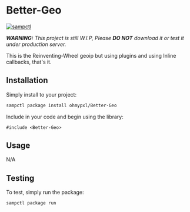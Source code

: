 # Better-Geo

[![sampctl](https://img.shields.io/badge/sampctl-Better--Geo-2f2f2f.svg?style=for-the-badge)](https://github.com/ohmypxl/Better-Geo)

***WARNING:** This project is still W.I.P, Please **DO NOT** download it or test it under production server.*

This is the Reinventing-Wheel geoip but using plugins and using Inline callbacks, that's it.

## Installation

Simply install to your project:

```bash
sampctl package install ohmypxl/Better-Geo
```

Include in your code and begin using the library:

```pawn
#include <Better-Geo>
```

## Usage

N/A

## Testing


To test, simply run the package:

```bash
sampctl package run
```
